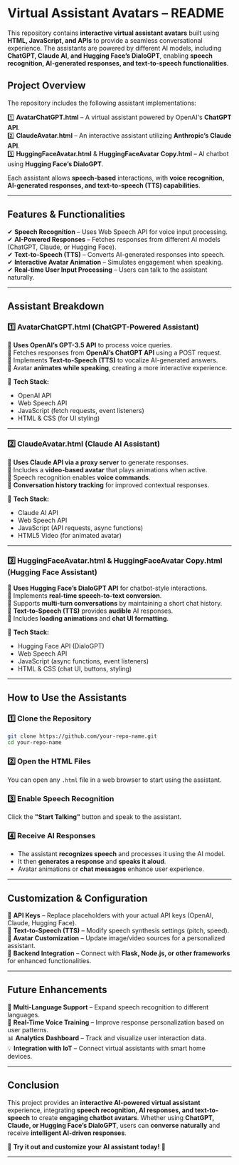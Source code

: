 # **Virtual Assistant Avatars – README**  

This repository contains **interactive virtual assistant avatars** built using **HTML, JavaScript, and APIs** to provide a seamless conversational experience. The assistants are powered by different AI models, including **ChatGPT, Claude AI, and Hugging Face’s DialoGPT**, enabling **speech recognition, AI-generated responses, and text-to-speech functionalities**.  

## **Project Overview**  

The repository includes the following assistant implementations:  

1️⃣ **AvatarChatGPT.html** – A virtual assistant powered by OpenAI's **ChatGPT API**.  
2️⃣ **ClaudeAvatar.html** – An interactive assistant utilizing **Anthropic’s Claude API**.  
3️⃣ **HuggingFaceAvatar.html** & **HuggingFaceAvatar Copy.html** – AI chatbot using **Hugging Face’s DialoGPT**.  

Each assistant allows **speech-based** interactions, with **voice recognition, AI-generated responses, and text-to-speech (TTS) capabilities**.  

---

## **Features & Functionalities**  

✔ **Speech Recognition** – Uses Web Speech API for voice input processing.  
✔ **AI-Powered Responses** – Fetches responses from different AI models (ChatGPT, Claude, or Hugging Face).  
✔ **Text-to-Speech (TTS)** – Converts AI-generated responses into speech.  
✔ **Interactive Avatar Animation** – Simulates engagement when speaking.  
✔ **Real-time User Input Processing** – Users can talk to the assistant naturally.  

---

## **Assistant Breakdown**  

### **1️⃣ AvatarChatGPT.html (ChatGPT-Powered Assistant)**  
🔹 **Uses OpenAI’s GPT-3.5 API** to process voice queries.  
🔹 Fetches responses from **OpenAI’s ChatGPT API** using a POST request.  
🔹 Implements **Text-to-Speech (TTS)** to vocalize AI-generated answers.  
🔹 Avatar **animates while speaking**, creating a more interactive experience.  

🔧 **Tech Stack:**  
- OpenAI API  
- Web Speech API  
- JavaScript (fetch requests, event listeners)  
- HTML & CSS (for UI styling)  

---

### **2️⃣ ClaudeAvatar.html (Claude AI Assistant)**  
🔹 **Uses Claude API via a proxy server** to generate responses.  
🔹 Includes a **video-based avatar** that plays animations when active.  
🔹 Speech recognition enables **voice commands**.  
🔹 **Conversation history tracking** for improved contextual responses.  

🔧 **Tech Stack:**  
- Claude AI API  
- Web Speech API  
- JavaScript (API requests, async functions)  
- HTML5 Video (for animated avatar)  

---

### **3️⃣ HuggingFaceAvatar.html & HuggingFaceAvatar Copy.html (Hugging Face Assistant)**  
🔹 **Uses Hugging Face’s DialoGPT API** for chatbot-style interactions.  
🔹 Implements **real-time speech-to-text conversion**.  
🔹 Supports **multi-turn conversations** by maintaining a short chat history.  
🔹 **Text-to-Speech (TTS)** provides **audible** AI responses.  
🔹 Includes **loading animations** and **chat UI formatting**.  

🔧 **Tech Stack:**  
- Hugging Face API (DialoGPT)  
- Web Speech API  
- JavaScript (async functions, event listeners)  
- HTML & CSS (chat UI, buttons, styling)  

---

## **How to Use the Assistants**  

### **1️⃣ Clone the Repository**  
```sh
git clone https://github.com/your-repo-name.git
cd your-repo-name
```

### **2️⃣ Open the HTML Files**  
You can open any `.html` file in a web browser to start using the assistant.  

### **3️⃣ Enable Speech Recognition**  
Click the **"Start Talking"** button and speak to the assistant.  

### **4️⃣ Receive AI Responses**  
- The assistant **recognizes speech** and processes it using the AI model.  
- It then **generates a response** and **speaks it aloud**.  
- Avatar animations or **chat messages** enhance user experience.  

---

## **Customization & Configuration**  

🔹 **API Keys** – Replace placeholders with your actual API keys (OpenAI, Claude, Hugging Face).  
🔹 **Text-to-Speech (TTS)** – Modify speech synthesis settings (pitch, speed).  
🔹 **Avatar Customization** – Update image/video sources for a personalized assistant.  
🔹 **Backend Integration** – Connect with **Flask, Node.js, or other frameworks** for enhanced functionalities.  

---

## **Future Enhancements**  

🚀 **Multi-Language Support** – Expand speech recognition to different languages.  
🎤 **Real-Time Voice Training** – Improve response personalization based on user patterns.  
📊 **Analytics Dashboard** – Track and visualize user interaction data.  
💡 **Integration with IoT** – Connect virtual assistants with smart home devices.  

---

## **Conclusion**  

This project provides an **interactive AI-powered virtual assistant** experience, integrating **speech recognition, AI responses, and text-to-speech** to create **engaging chatbot avatars**. Whether using **ChatGPT, Claude, or Hugging Face’s DialoGPT**, users can **converse naturally** and receive **intelligent AI-driven responses**.  

📌 **Try it out and customize your AI assistant today!** 🚀  

---
